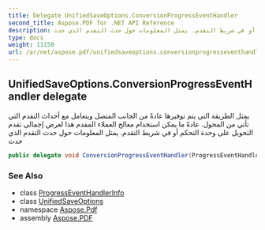 ```yaml
---
title: Delegate UnifiedSaveOptions.ConversionProgressEventHandler
second_title: Aspose.PDF for .NET API Reference
description: يمثل الطريقة التي يتم توفيرها عادةً من الجانب المتصل ويتعامل مع أحداث التقدم التي تأتي من المحول. عادةً ما يمكن استخدام معالج العملاء المقدم هذا لعرض إجمالي تقدم التحويل على وحدة التحكم أو في شريط التقدم. يمثل المعلومات حول حدث التقدم الذي حدث
type: docs
weight: 11150
url: /ar/net/aspose.pdf/unifiedsaveoptions.conversionprogresseventhandler/
---
```

## UnifiedSaveOptions.ConversionProgressEventHandler delegate

يمثل الطريقة التي يتم توفيرها عادةً من الجانب المتصل ويتعامل مع أحداث التقدم التي تأتي من المحول. عادةً ما يمكن استخدام معالج العملاء المقدم هذا لعرض إجمالي تقدم التحويل على وحدة التحكم أو في شريط التقدم. يمثل المعلومات حول حدث التقدم الذي حدث

```csharp
public delegate void ConversionProgressEventHandler(ProgressEventHandlerInfo eventInfo);
```

### See Also

* class [ProgressEventHandlerInfo](../unifiedsaveoptions.progresseventhandlerinfo/)
* class [UnifiedSaveOptions](../unifiedsaveoptions/)
* namespace [Aspose.Pdf](../../aspose.pdf/)
* assembly [Aspose.PDF](../../)